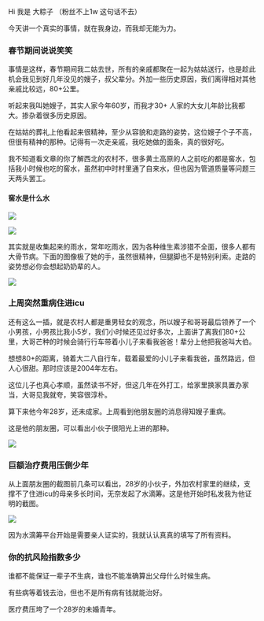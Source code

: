 Hi 我是 大粽子 （粉丝不上1w 这句话不去）

今天讲一个真实的事情，就在我身边，而我却无能为力。

### 春节期间说说笑笑

事情是这样，春节期间我二姑去世，所有的亲戚都聚在一起为姑姑送行，也是趁此机会我见到好几年没见的嫂子，叔父辈分。外加一些历史原因，我们离得相对其他亲戚比较远，80+公里。

听起来我叫她嫂子，其实人家今年60岁，而我才30+ 人家的大女儿年龄比我都大。掺杂着很多历史原因。

在姑姑的葬礼上他看起来很精神，至少从容貌和走路的姿势，这位嫂子个子不高，但很有精神的那种。记得有一次走亲戚，我吃她做的面条，真的很好吃。

我不知道看文章的你了解西北的农村不，很多黄土高原的人之前吃的都是窖水，包括我小时候也吃的窖水，虽然初中时村里通了自来水，但也因为管道质量等问题三天两头罢工。

#### 窖水是什么水

![](https://gitee.com/stivepeim/img4mk/raw/master/20210330223150.png)

![](https://gitee.com/stivepeim/img4mk/raw/master/20210330223227.png)

其实就是收集起来的雨水，常年吃雨水，因为各种维生素涉猎不全面，很多人都有大骨节病。下面的图像极了她的手，虽然很精神，但腿脚也不是特别利索。走路的姿势想必你会想起奶奶辈的人。

![](https://gitee.com/stivepeim/img4mk/raw/master/20210330223433.png)

### 上周突然重病住进icu

还有这么一插，就是农村人都是重男轻女的观念，所以嫂子和哥哥最后领养了一个小男孩，小男孩比我小5岁，我们小时候还见过好多次，上面讲了离我们80+公里，大哥芒种的时候会骑行行车带着小儿子来看我爸爸！辈分上他把我爸叫大伯。

想想80+的距离，骑着大二八自行车，载着最爱的小儿子来看我爸，虽然路远，但人心很甜。那时应该是2004年左右。

这位儿子也真心孝顺，虽然读书不好，但这几年在外打工，给家里换家具置办家当，大哥见我就夸，笑容很淳朴。

算下来他今年28岁，还未成家。上周看到他朋友圈的消息得知嫂子重病。

这是他的朋友圈，可以看出小伙子很阳光上进的那种。

![](https://gitee.com/stivepeim/img4mk/raw/master/20210330224557.jpg)

### 巨额治疗费用压倒少年

从上面朋友圈的截图前几条可以看出，28岁的小伙子，外加农村家里的继续，支撑不了住进icu的母亲多长时间，无奈发起了水滴筹。这是他开始时私发我为他证明的截图。

![](https://gitee.com/stivepeim/img4mk/raw/master/20210330225002.jpg)

因为水滴筹平台开始是需要亲人证实的，我就认认真真的填写了所有资料。

### 你的抗风险指数多少

谁都不能保证一辈子不生病，谁也不能准确算出父母什么时候生病。

有些病等着钱去治，但也不是所有病有钱就能治好。

医疗费压垮了一个28岁的未婚青年。

